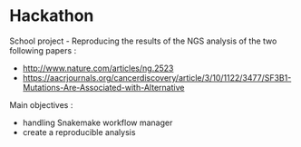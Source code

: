# Hackathon

School project - Reproducing the results of the NGS analysis of the two following papers : 
 - http://www.nature.com/articles/ng.2523
 - https://aacrjournals.org/cancerdiscovery/article/3/10/1122/3477/SF3B1-Mutations-Are-Associated-with-Alternative 

Main objectives : 

- handling Snakemake workflow manager
- create a reproducible analysis 
